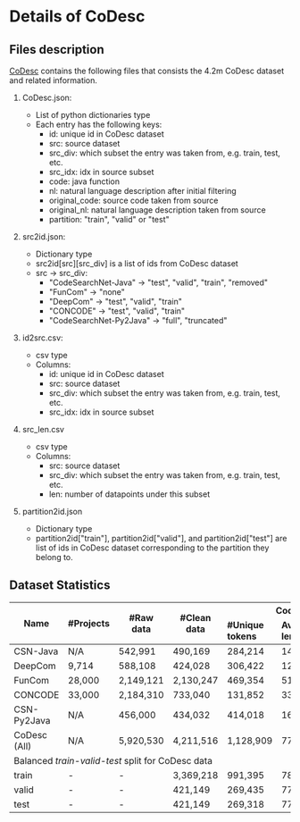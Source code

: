 # Details of CoDesc
  
## Files description
[CoDesc](https://mega.nz/file/x5BQGDCY#LwmKDu5eYNTdG85xrW85jh3gcJvcsBpKwY9ufTFM1vs) contains the following files that consists the 4.2m CoDesc dataset and related information.  

1. CoDesc.json:  
    * List of python dictionaries type  
    * Each entry has the following keys:  
        - id: unique id in CoDesc dataset  
        - src: source dataset  
        - src_div: which subset the entry was taken from, e.g. train, test, etc.  
        - src_idx: idx in source subset  
        - code: java function  
        - nl: natural language description after initial filtering  
        - original_code: source code taken from source  
        - original_nl: natural language description taken from source  
        - partition: "train", "valid" or "test"  
  
2. src2id.json:  
	* Dictionary type  
	* src2id[src][src_div] is a list of ids from CoDesc dataset  
	* src -> src_div:   
		- "CodeSearchNet-Java" -> "test", "valid", "train", "removed"  
		- "FunCom" -> "none"   
		- "DeepCom" -> "test", "valid", "train"  
		- "CONCODE" -> "test", "valid", "train"   
		- "CodeSearchNet-Py2Java" -> "full", "truncated"  
  
3. id2src.csv:  
	* csv type  
	* Columns:   
		- id: unique id in CoDesc dataset  
		- src: source dataset  
		- src_div: which subset the entry was taken from, e.g. train, test, etc.  
		- src_idx: idx in source subset   
  
4. src_len.csv  
	* csv type  
	* Columns:  
		- src: source dataset  
		- src_div: which subset the entry was taken from, e.g. train, test, etc.  
		- len: number of datapoints under this subset  
  
5. partition2id.json  
	* Dictionary type  
	* partition2id["train"], partition2id["valid"], and partition2id["test"] are list of ids in CoDesc dataset corresponding to the partition they belong to.  


## Dataset Statistics
<!-- <style type="text/css">
.tg  {border-collapse:collapse;border-spacing:0;}
.tg td{border-color:black;border-style:solid;border-width:1px;font-family:Arial, sans-serif;font-size:14px;
  overflow:hidden;padding:10px 5px;word-break:normal;}
.tg th{border-color:black;border-style:solid;border-width:1px;font-family:Arial, sans-serif;font-size:14px;
  font-weight:normal;overflow:hidden;padding:10px 5px;word-break:normal;}
.tg .tg-9anz{border-color:#333333;text-align:right;vertical-align:top}
.tg .tg-lqy6{text-align:right;vertical-align:top}
.tg .tg-nehb{border-color:#333333;font-family:Arial, Helvetica, sans-serif !important;;text-align:center;vertical-align:top}
.tg .tg-ao2g{border-color:#333333;text-align:center;vertical-align:top}
.tg .tg-de2y{border-color:#333333;text-align:left;vertical-align:top}
.tg .tg-0pky{border-color:inherit;text-align:left;vertical-align:top}
.tg .tg-0lax{text-align:left;vertical-align:top}
.tg .tg-dvpl{border-color:inherit;text-align:right;vertical-align:top}
</style> -->
<table class="tg">
<thead>
  <tr>
    <th class="tg-nehb" rowspan="2"><span style="font-weight:400;font-style:normal"><b>Name</b></span></th>
    <th class="tg-nehb" rowspan="2"><b>#Projects</b></th>
    <th class="tg-nehb" rowspan="2"><span style="font-weight:400;font-style:normal"><b>#Raw </span><br>data</b></th>
    <th class="tg-ao2g" rowspan="2"><b>#Clean <br>data</b></th>
    <th class="tg-ao2g" colspan="3"><b>Code</b></th>
    <th class="tg-ao2g" colspan="3"><b>NL</b></th>
  </tr>
  <tr>
    <td class="tg-ao2g"><b>#Unique<br>tokens</b></td>
    <td class="tg-ao2g"><b>Avg <br>len</b></td>
    <td class="tg-ao2g"><span style="font-style:normal"><b>≤ 200 (%)</b></span></td>
    <td class="tg-ao2g"><b>#Unique<br>tokens</b></td>
    <td class="tg-ao2g"><b>Avg <br>len</b></td>
    <td class="tg-ao2g"><span style="font-weight:400;font-style:normal"><b>≤ 50 (%)</b></span></td>
  </tr>
</thead>
<tbody>
  <tr>
    <td class="tg-de2y">CSN-Java</td>
    <td class="tg-9anz">N/A</td>
    <td class="tg-9anz">542,991</td>
    <td class="tg-9anz">490,169</td>
    <td class="tg-9anz">284,214</td>
    <td class="tg-9anz">140.41</td>
    <td class="tg-9anz">83.42</td>
    <td class="tg-9anz">168,507</td>
    <td class="tg-9anz">25.14</td>
    <td class="tg-9anz">89.42</td>
  </tr>
  <tr>
    <td class="tg-de2y">DeepCom</td>
    <td class="tg-9anz">9,714</td>
    <td class="tg-9anz">588,108</td>
    <td class="tg-9anz">424,028</td>
    <td class="tg-9anz">306,422</td>
    <td class="tg-9anz">128.35</td>
    <td class="tg-9anz">84.04</td>
    <td class="tg-9anz">91,933</td>
    <td class="tg-9anz">17.80</td>
    <td class="tg-9anz">94.76</td>
  </tr>
  <tr>
    <td class="tg-de2y">FunCom</td>
    <td class="tg-9anz">28,000</td>
    <td class="tg-9anz">2,149,121</td>
    <td class="tg-9anz">2,130,247</td>
    <td class="tg-9anz">469,354</td>
    <td class="tg-9anz">51.30</td>
    <td class="tg-9anz">99.83</td>
    <td class="tg-9anz">399,338</td>
    <td class="tg-9anz">15.52</td>
    <td class="tg-9anz">95.87</td>
  </tr>
  <tr>
    <td class="tg-de2y">CONCODE</td>
    <td class="tg-9anz">33,000</td>
    <td class="tg-9anz">2,184,310</td>
    <td class="tg-9anz">733,040</td>
    <td class="tg-9anz">131,852</td>
    <td class="tg-9anz">33.75</td>
    <td class="tg-9anz">99.99</td>
    <td class="tg-9anz">166,239</td>
    <td class="tg-9anz">14.87</td>
    <td class="tg-9anz">96.27</td>
  </tr>
  <tr>
    <td class="tg-de2y">CSN-Py2Java</td>
    <td class="tg-9anz">N/A</td>
    <td class="tg-9anz">456,000</td>
    <td class="tg-9anz">434,032</td>
    <td class="tg-9anz">414,018</td>
    <td class="tg-9anz">163.78</td>
    <td class="tg-9anz">72.32</td>
    <td class="tg-9anz">223,277</td>
    <td class="tg-9anz">57.11</td>
    <td class="tg-9anz">68.69</td>
  </tr>
  <tr>
    <td class="tg-de2y">CoDesc (All)</td>
    <td class="tg-9anz">N/A</td>
    <td class="tg-9anz">5,920,530</td>
    <td class="tg-9anz">4,211,516</td>
    <td class="tg-9anz">1,128,909</td>
    <td class="tg-9anz">77.97</td>
    <td class="tg-9anz">93.53</td>
    <td class="tg-9anz">813,078</td>
    <td class="tg-9anz">21.04</td>
    <td class="tg-9anz">92.28</td>
  </tr>
  <tr>
    <td class="tg-0pky" colspan="10">Balanced <span style="font-style:italic"><i>train-valid-test</i></span> split for CoDesc data</td>
  </tr>
  <tr>
    <td class="tg-0lax">train</td>
    <td class="tg-lqy6">-</td>
    <td class="tg-lqy6">-</td>
    <td class="tg-lqy6">3,369,218</td>
    <td class="tg-lqy6">991,395</td>
    <td class="tg-lqy6">78.01</td>
    <td class="tg-lqy6">93.53</td>
    <td class="tg-lqy6">718,204</td>
    <td class="tg-lqy6">21.05</td>
    <td class="tg-lqy6">92.28</td>
  </tr>
  <tr>
    <td class="tg-0lax">valid</td>
    <td class="tg-lqy6">-</td>
    <td class="tg-lqy6">-</td>
    <td class="tg-lqy6">421,149</td>
    <td class="tg-lqy6">269,435</td>
    <td class="tg-lqy6">77.73</td>
    <td class="tg-lqy6">93.51</td>
    <td class="tg-lqy6">188,145</td>
    <td class="tg-lqy6">21.08</td>
    <td class="tg-lqy6">92.26</td>
  </tr>
  <tr>
    <td class="tg-0pky">test</td>
    <td class="tg-dvpl">-</td>
    <td class="tg-dvpl">-</td>
    <td class="tg-dvpl">421,149</td>
    <td class="tg-dvpl">269,318</td>
    <td class="tg-dvpl">77.88</td>
    <td class="tg-dvpl">93.55</td>
    <td class="tg-dvpl">187,230</td>
    <td class="tg-dvpl">20.97</td>
    <td class="tg-dvpl">92.33</td>
  </tr>
</tbody>
</table>

